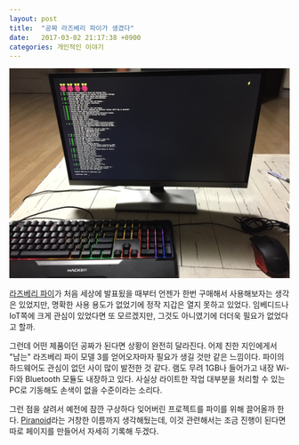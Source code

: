 ```yaml
---
layout: post
title:  "공짜 라즈베리 파이가 생겼다"
date:   2017-03-02 21:17:38 +0900
categories: 개인적인 이야기
---
```


![freerpihere](https://github.com/kycfeel/kycfeel.github.io/blob/master/_images/freerpi.JPG?raw=true)

[라즈베리 파이](https://www.raspberrypi.org)가 처음 세상에 발표됬을 때부터 언젠가 한번 구매해서 사용해보자는 생각은 있었지만, 명확한 사용 용도가 없었기에 정작 지갑은 열지 못하고 있었다. 임베디드나 IoT쪽에 크게 관심이 있었다면 또 모르겠지만, 그것도 아니였기에 더더욱 필요가 없었다고 할까.

그런데 어떤 제품이던 공짜가 된다면 상황이 완전히 달라진다. 어제 친한 지인에게서 "남는" 라즈베리 파이 모델 3를 얻어오자마자 필요가 생길 것만 같은 느낌이다. 파이의 하드웨어도 관심이 없던 사이 많이 발전한 것 같다. 램도 무려 1GB나 들어가고 내장 Wi-Fi와 Bluetooth 모듈도 내장하고 있다. 사실상 라이트한 작업 대부분을 처리할 수 있는 PC로 기동해도 손색이 없을 수준이라는 소리다.

그런 점을 살려서 예전에 잠깐 구상하다 잊어버린 프로젝트를 파이를 위해 끌어올까 한다. [Piranoid](https://github.com/kycfeel/Piranoid)라는 거창한 이름까지 생각해뒀는데, 이것 관련해서는 조금 진행이 된다면 따로 페이지를 만들어서 자세히 기록해 두겠다.

